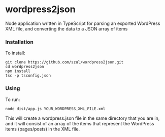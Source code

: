 # wordpress2json

Node application written in TypeScript for parsing an exported WordPress XML file, and converting the data to a JSON array of items

### Installation

To install:

```
git clone https://github.com/szul/wordpress2json.git
cd wordpress2json
npm install
tsc -p tsconfig.json
```

### Using

To run:

```
node dist/app.js YOUR_WORDPRESS_XML_FILE.xml
```

This will create a wordpress.json file in the same directory that you are in, and it will consist of an array of the items that represent the WordPress items (pages/posts) in the XML file.
